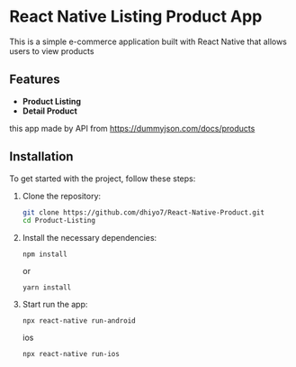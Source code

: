# React Native Listing Product App

This is a simple e-commerce application built with React Native that allows users to view products

## Features

- **Product Listing**
- **Detail Product**

this app made by API from https://dummyjson.com/docs/products

## Installation

To get started with the project, follow these steps:

1. Clone the repository:

   ```bash
   git clone https://github.com/dhiyo7/React-Native-Product.git
   cd Product-Listing
   ```
2. Install the necessary dependencies:
   ```
   npm install
   ```
   or
   ```
   yarn install
   ```
3. Start run the app:
   ```
   npx react-native run-android
   ```
   ios
   ```
   npx react-native run-ios
   ```